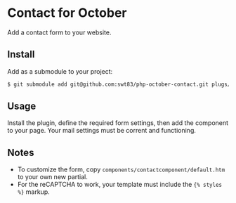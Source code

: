 # Contact for October

Add a contact form to your website.

## Install

Add as a submodule to your project:

```bash
$ git submodule add git@github.com:swt83/php-october-contact.git plugs/travis/contact
```

## Usage

Install the plugin, define the required form settings, then add the component to your page.  Your mail settings must be corrent and functioning.

## Notes

- To customize the form, copy ``components/contactcomponent/default.htm`` to your own new partial.
- For the reCAPTCHA to work, your template must include the ``{% styles %}`` markup.
